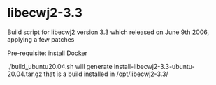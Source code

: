 # libecwj2-3.3
Build script for libecwj2 version 3.3 which released on June 9th 2006, applying
a few patches

Pre-requisite: install Docker

./build_ubuntu20.04.sh will generate install-libecwj2-3.3-ubuntu-20.04.tar.gz
that is a build installed in /opt/libecwj2-3.3/
